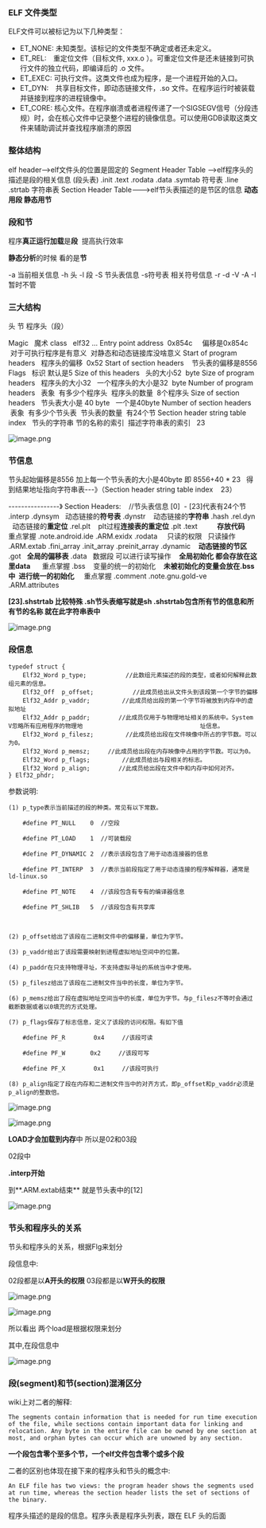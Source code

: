 ### ELF 文件类型

ELF文件可以被标记为以下几种类型：

- ET_NONE: 未知类型。该标记的文件类型不确定或者还未定义。
- ET_REL:　重定位文件（目标文件, xxx.o ）。可重定位文件是还未链接到可执行文件的独立代码，即编译后的 .o 文件。
- ET_EXEC: 可执行文件。这类文件也成为程序，是一个进程开始的入口。
- ET_DYN:　共享目标文件，即动态链接文件，.so 文件。在程序运行时被装载并链接到程序的进程镜像中。
- ET_CORE: 核心文件。在程序崩溃或者进程传递了一个SIGSEGV信号（分段违规）时，会在核心文件中记录整个进程的镜像信息。可以使用GDB读取这类文件来辅助调试并查找程序崩溃的原因



### 整体结构

elf header-->elf文件头的位置是固定的
Segment Header Table -->elf程序头的描述是段的相关信息    (段头表)
.init
.text
.rodata
.data
.symtab   符号表
.line
.strtab 字符串表
Section Header Table--->elf节头表描述的是节区的信息
**动态用段      静态用节**



### 段和节

程序**真正运行加载**是**段**  提高执行效率

**静态分析**的时候 看的是**节**

-a 当前相关信息
-h 头
-l 段
-S 节头表信息
-s符号表 相关符号信息
-r -d -V -A -I暂时不管



### 三大结构

头
节
程序头（段）

Magic   魔术
class   elf32
...
Entry point address  0x854c     偏移是0x854c    对于可执行程序是有意义  对静态和动态链接库没啥意义
Start of program headers   程序头的偏移  0x52
Start of section headers    节头表的偏移是8556
Flags   标识 默认是5
Size of this headers   头的大小52  byte
Size of program headers   程序头的大小32   一个程序头的大小是32  byte
Number of program headers   表象  有多少个程序头  程序头的数量  8个程序头
Size of section headers   节头表大小是 40 byte   一个是40byte
Number of section headers    表象  有多少个节头表  节头表的数量  有24个节
Section header string table index   节头的字符串 节的名称的索引  描述字符串表的索引   23

![image.png](https://gitee.com/andylinchuanxin/bookimagenew/raw/master/img/1.png)

### 节信息

节头起始偏移是8556 加上每一个节头表的大小是40byte
即
8556+40 * 23   得到结果地址指向字符串表---》（Section header string table index    23）

----------------》
Section Headers:    //节头表信息
[0]  - [23]代表有24个节
.interp
.dynsym   动态链接的**符号表**
.dynstr    动态链接的**字符串**
.hash
.rel.dyn   动态链接的**重定位**
.rel.plt    plt过程**连接表的重定位**
.plt
.text          **存放代码**     重点掌握
.note.android.ide
.ARM.exidx
.rodata     只读的权限   只读操作
.ARM.extab
.fini_array
.init_array
.preinit_array
.dynamic    **动态链接的节区**
.got   **全局的偏移表**
.data   数据段 可以进行读写操作    **全局初始化 都会存放在这里data**      重点掌握
.bss    变量的统一的初始化    **未被初始化的变量会放在.bss中  进行统一的初始化**     重点掌握
.comment
.note.gnu.gold-ve
.ARM.attributes

**[23].shstrtab     比较特殊    .sh节头表缩写就是sh     .shstrtab包含所有节的信息和所有节的名称 就在此字符串表中**

![image.png](https://gitee.com/andylinchuanxin/bookimagenew/raw/master/img/2.png)



### 段信息

```
typedef struct {  
    Elf32_Word p_type;           //此数组元素描述的段的类型，或者如何解释此数组元素的信息。 
    Elf32_Off  p_offset;           //此成员给出从文件头到该段第一个字节的偏移
    Elf32_Addr p_vaddr;         //此成员给出段的第一个字节将被放到内存中的虚拟地址
    Elf32_Addr p_paddr;        //此成员仅用于与物理地址相关的系统中。System V忽略所有应用程序的物理地									址信息。
    Elf32_Word p_filesz;         //此成员给出段在文件映像中所占的字节数。可以为0。
    Elf32_Word p_memsz;     //此成员给出段在内存映像中占用的字节数。可以为0。
    Elf32_Word p_flags;         //此成员给出与段相关的标志。
    Elf32_Word p_align;        //此成员给出段在文件中和内存中如何对齐。
} Elf32_phdr;
```

参数说明:

```
(1) p_type表示当前描述的段的种类。常见有以下常数。
 
    #define PT_NULL    0  //空段
 
    #define PT_LOAD    1  //可装载段
 
    #define PT_DYNAMIC 2  //表示该段包含了用于动态连接器的信息
 
    #define PT_INTERP  3  //表示当前段指定了用于动态连接的程序解释器，通常是ld-linux.so
 
    #define PT_NOTE    4  //该段包含有专有的编译器信息
 
    #define PT_SHLIB   5  //该段包含有共享库
 
  
 
(2) p_offset给出了该段在二进制文件中的偏移量，单位为字节。
 
(3) p_vaddr给出了该段需要映射到进程虚拟地址空间中的位置。
 
(4) p_paddr在只支持物理寻址，不支持虚拟寻址的系统当中才使用。
 
(5) p_filesz给出了该段在二进制文件当中的长度，单位为字节。
 
(6) p_memsz给出了段在虚拟地址空间当中的长度，单位为字节。与p_filesz不等时会通过截断数据或者以0填充的方式处理。
 
(7) p_flags保存了标志信息，定义了该段的访问权限。有如下值
 
    #define PF_R        0x4     //该段可读
 
    #define PF_W       0x2     //该段可写
 
    #define PF_X        0x1     //该段可执行
 
(8) p_align指定了段在内存和二进制文件当中的对齐方式，即p_offset和p_vaddr必须是p_align的整数倍。
```

![image.png](https://gitee.com/andylinchuanxin/bookimagenew/raw/master/img/6.png)

![image.png](https://gitee.com/andylinchuanxin/bookimagenew/raw/master/img/7.png)

**LOAD才会加载到内存**中 所以是02和03段

02段中

**.interp开始**

到**.ARM.extab结束** 就是节头表中的[12]

![image.png](https://gitee.com/andylinchuanxin/bookimagenew/raw/master/img/9.png)



### 节头和程序头的关系

节头和程序头的关系，根据Flg来划分

段信息中:

02段都是以**A开头的权限**
03段都是以**W开头的权限** 

![image.png](https://gitee.com/andylinchuanxin/bookimagenew/raw/master/img/11.png)

![image.png](https://gitee.com/andylinchuanxin/bookimagenew/raw/master/img/12.png)

所以看出 两个load是根据权限来划分

其中,在段信息中

![image.png](https://gitee.com/andylinchuanxin/bookimagenew/raw/master/img/13.png)



### 段(segment)和节(section)混淆区分

wiki上对二者的解释:

```
The segments contain information that is needed for run time execution of the file, while sections contain important data for linking and relocation. Any byte in the entire file can be owned by one section at most, and orphan bytes can occur which are unowned by any section.
```

**一个段包含零个至多个节，一个elf文件包含零个或多个段**



二者的区别也体现在接下来的程序头和节头的概念中:

```
An ELF file has two views: the program header shows the segments used at run time, whereas the section header lists the set of sections of the binary.
```

程序头描述的是段的信息。程序头表是程序头列表，跟在 ELF 头的后面